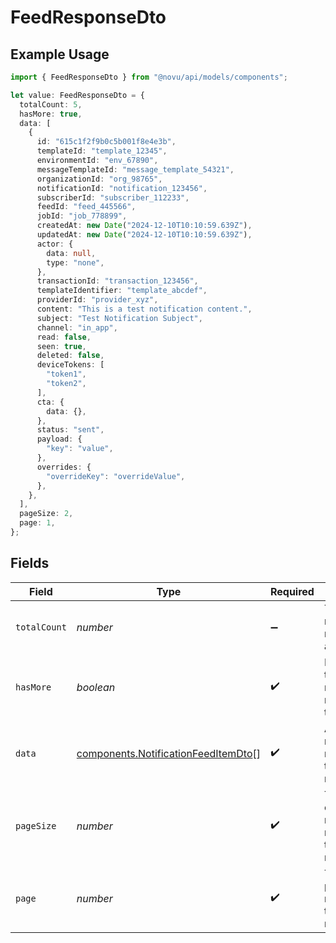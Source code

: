 # FeedResponseDto

## Example Usage

```typescript
import { FeedResponseDto } from "@novu/api/models/components";

let value: FeedResponseDto = {
  totalCount: 5,
  hasMore: true,
  data: [
    {
      id: "615c1f2f9b0c5b001f8e4e3b",
      templateId: "template_12345",
      environmentId: "env_67890",
      messageTemplateId: "message_template_54321",
      organizationId: "org_98765",
      notificationId: "notification_123456",
      subscriberId: "subscriber_112233",
      feedId: "feed_445566",
      jobId: "job_778899",
      createdAt: new Date("2024-12-10T10:10:59.639Z"),
      updatedAt: new Date("2024-12-10T10:10:59.639Z"),
      actor: {
        data: null,
        type: "none",
      },
      transactionId: "transaction_123456",
      templateIdentifier: "template_abcdef",
      providerId: "provider_xyz",
      content: "This is a test notification content.",
      subject: "Test Notification Subject",
      channel: "in_app",
      read: false,
      seen: true,
      deleted: false,
      deviceTokens: [
        "token1",
        "token2",
      ],
      cta: {
        data: {},
      },
      status: "sent",
      payload: {
        "key": "value",
      },
      overrides: {
        "overrideKey": "overrideValue",
      },
    },
  ],
  pageSize: 2,
  page: 1,
};
```

## Fields

| Field                                                                                      | Type                                                                                       | Required                                                                                   | Description                                                                                | Example                                                                                    |
| ------------------------------------------------------------------------------------------ | ------------------------------------------------------------------------------------------ | ------------------------------------------------------------------------------------------ | ------------------------------------------------------------------------------------------ | ------------------------------------------------------------------------------------------ |
| `totalCount`                                                                               | *number*                                                                                   | :heavy_minus_sign:                                                                         | Total number of notifications available.                                                   | 5                                                                                          |
| `hasMore`                                                                                  | *boolean*                                                                                  | :heavy_check_mark:                                                                         | Indicates if there are more notifications to load.                                         | true                                                                                       |
| `data`                                                                                     | [components.NotificationFeedItemDto](../../models/components/notificationfeeditemdto.md)[] | :heavy_check_mark:                                                                         | Array of notifications returned in the response.                                           |                                                                                            |
| `pageSize`                                                                                 | *number*                                                                                   | :heavy_check_mark:                                                                         | The number of notifications returned in this response.                                     | 2                                                                                          |
| `page`                                                                                     | *number*                                                                                   | :heavy_check_mark:                                                                         | The current page number of the notifications.                                              | 1                                                                                          |